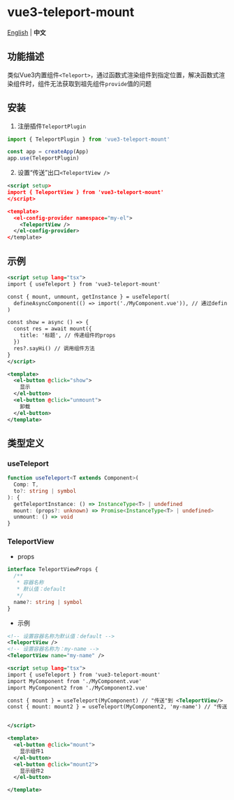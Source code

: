 # vue3-teleport-mount

[English](https://github.com/Planck-Ho/vue3-teleport-mount/blob/main/README.md) | **中文**

## 功能描述

类似Vue3内置组件`<Teleport>`，通过函数式渲染组件到指定位置，解决函数式渲染组件时，组件无法获取到祖先组件`provide`值的问题

## 安装

1. 注册插件`TeleportPlugin`

```ts
import { TeleportPlugin } from 'vue3-teleport-mount'

const app = createApp(App)
app.use(TeleportPlugin)
```

2. 设置“传送”出口`<TeleportView />`

```xml
<script setup>
import { TeleportView } from 'vue3-teleport-mount'
</script>

<template>
  <el-config-provider namespace="my-el">
    <TeleportView />
  </el-config-provider>
</template>
```

## 示例

```xml
<script setup lang="tsx">
import { useTeleport } from 'vue3-teleport-mount'

const { mount, unmount, getInstance } = useTeleport(
  defineAsyncComponent(() => import('./MyComponent.vue')), // 通过defineAsyncComponent引入组件，优化性能
)

const show = async () => {
  const res = await mount({
    title: '标题', // 传递组件的props
  })
  res?.sayHi() // 调用组件方法
}
</script>

<template>
  <el-button @click="show">
    显示
  </el-button>
  <el-button @click="unmount">
    卸载
  </el-button>
</template>
```

## 类型定义

### useTeleport

```ts
function useTeleport<T extends Component>(
  Comp: T,
  to?: string | symbol
): {
  getTeleportInstance: () => InstanceType<T> | undefined
  mount: (props?: unknown) => Promise<InstanceType<T> | undefined>
  unmount: () => void
}
```

### TeleportView

- props

```ts
interface TeleportViewProps {
  /**
   * 容器名称
   * 默认值：default
   */
  name?: string | symbol
}
```

- 示例

```xml
<!-- 设置容器名称为默认值：default -->
<TeleportView />
<!-- 设置容器名称为：my-name -->
<TeleportView name="my-name" />
```

```xml
<script setup lang="tsx">
import { useTeleport } from 'vue3-teleport-mount'
import MyComponent from './MyComponent.vue'
import MyComponent2 from './MyComponent2.vue'

const { mount } = useTeleport(MyComponent) // "传送"到 <TeleportView/>
const { mount: mount2 } = useTeleport(MyComponent2, 'my-name') // "传送"到 <TeleportView name="my-name" />


</script>

<template>
  <el-button @click="mount">
    显示组件1
  </el-button>
  <el-button @click="mount2">
    显示组件2
  </el-button>

</template>
```
